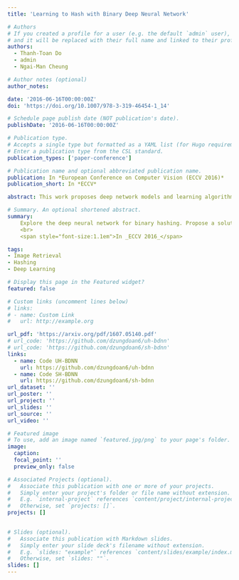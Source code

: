 ```yaml
---
title: 'Learning to Hash with Binary Deep Neural Network'

# Authors
# If you created a profile for a user (e.g. the default `admin` user), write the username (folder name) here
# and it will be replaced with their full name and linked to their profile.
authors:
  - Thanh-Toan Do
  - admin
  - Ngai-Man Cheung

# Author notes (optional)
author_notes:

date: '2016-06-16T00:00:00Z'
doi: 'https://doi.org/10.1007/978-3-319-46454-1_14'

# Schedule page publish date (NOT publication's date).
publishDate: '2016-06-16T00:00:00Z'

# Publication type.
# Accepts a single type but formatted as a YAML list (for Hugo requirements).
# Enter a publication type from the CSL standard.
publication_types: ['paper-conference']

# Publication name and optional abbreviated publication name.
publication: In *European Conference on Computer Vision (ECCV 2016)*
publication_short: In *ECCV*

abstract: This work proposes deep network models and learning algorithms for unsupervised and supervised binary hashing. Our novel network design constrains one hidden layer to directly output the binary codes. This addresses a challenging issue in some previous works<span>:</span> optimizing non-smooth objective functions due to binarization. Moreover, we incorporate independence and balance properties in the direct and strict forms in the learning. Furthermore, we include similarity preserving property in our objective function. Our resulting optimization with these binary, independence, and balance constraints is difficult to solve. We propose to attack it with alternating optimization and careful relaxation. Experimental results on three benchmark datasets show that our proposed methods compare favorably with the state of the art.

# Summary. An optional shortened abstract.
summary: 
    Explore the deep neural network for binary hashing. Propose a solution for optimising neural network (backpropagation) with a binary constraint
    <br> 
    <span style="font-size:1.1em">In _ECCV 2016_</span>

tags: 
- Image Retrieval
- Hashing
- Deep Learning

# Display this page in the Featured widget?
featured: false

# Custom links (uncomment lines below)
# links:
# - name: Custom Link
#   url: http://example.org

url_pdf: 'https://arxiv.org/pdf/1607.05140.pdf'
# url_code: 'https://github.com/dzungdoan6/uh-bdnn'
# url_code: 'https://github.com/dzungdoan6/sh-bdnn'
links:
  - name: Code UH-BDNN
    url: https://github.com/dzungdoan6/uh-bdnn
  - name: Code SH-BDNN
    url: https://github.com/dzungdoan6/sh-bdnn
url_dataset: ''
url_poster: ''
url_project: ''
url_slides: ''
url_source: ''
url_video: ''

# Featured image
# To use, add an image named `featured.jpg/png` to your page's folder.
image:
  caption: 
  focal_point: ''
  preview_only: false

# Associated Projects (optional).
#   Associate this publication with one or more of your projects.
#   Simply enter your project's folder or file name without extension.
#   E.g. `internal-project` references `content/project/internal-project/index.md`.
#   Otherwise, set `projects: []`.
projects: []
  

# Slides (optional).
#   Associate this publication with Markdown slides.
#   Simply enter your slide deck's filename without extension.
#   E.g. `slides: "example"` references `content/slides/example/index.md`.
#   Otherwise, set `slides: ""`.
slides: []
---
```

